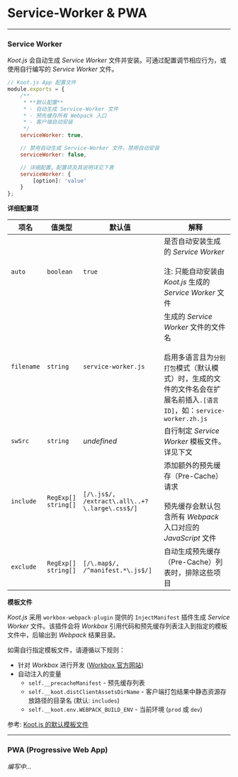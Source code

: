 # Service-Worker & PWA

---

### Service Worker

_Koot.js_ 会自动生成 _Service Worker_ 文件并安装。可通过配置调节相应行为，或使用自行编写的 _Service Worker_ 文件。

```javascript
// Koot.js App 配置文件
module.exports = {
    /**
     * **默认配置**
     * - 自动生成 Service-Worker 文件
     * - 预先缓存所有 Webpack 入口
     * - 客户端自动安装
     */
    serviceWorker: true,

    // 禁用自动生成 Service-Worker 文件，禁用自动安装
    serviceWorker: false,

    // 详细配置。配置项及其说明详见下表
    serviceWorker: {
        [option]: 'value'
    }
};
```

**详细配置项**

| 项名       | 值类型                   | 默认值                                        | 解释                                                                                                                                                               |
| ---------- | ------------------------ | --------------------------------------------- | ------------------------------------------------------------------------------------------------------------------------------------------------------------------ |
| `auto`     | `boolean`                | `true`                                        | 是否自动安装生成的 _Service Worker_<br><br>注: 只能自动安装由 _Koot.js_ 生成的 _Service Worker_ 文件                                                               |
| `filename` | `string`                 | `service-worker.js`                           | 生成的 _Service Worker_ 文件的文件名<br><br>启用多语言且为`分别打包`模式（默认模式）时，生成的文件的文件名会在扩展名前插入`.[语言 ID]`，如：`service-worker.zh.js` |
| `swSrc`    | `string`                 | _undefined_                                   | 自行制定 _Service Worker_ 模板文件。详见下文                                                                                                                       |
| `include`  | `RegExp[]`<br>`string[]` | `[/\.js$/, /extract\.all\..+?\.large\.css$/]` | 添加额外的预先缓存（Pre-Cache）请求<br><br>预先缓存会默认包含所有 _Webpack_ 入口对应的 _JavaScript_ 文件                                                           |
| `exclude`  | `RegExp[]`<br>`string[]` | `[/\.map$/, /^manifest.*\.js$/]`              | 自动生成预先缓存（Pre-Cache）列表时，排除这些项目                                                                                                                  |

**模板文件**

_Koot.js_ 采用 `workbox-webpack-plugin` 提供的 `InjectManifest` 插件生成 _Service Worker_ 文件。该插件会将 _Workbox_ 引用代码和预先缓存列表注入到指定的模板文件中，后输出到 _Webpack_ 结果目录。

如需自行指定模板文件，请遵循以下规则：

-   针对 _Workbox_ 进行开发 ([Workbox 官方网站](https://developers.google.com/web/tools/workbox))
-   自动注入的变量
    -   `self.__precacheManifest` - 预先缓存列表
    -   `self.__koot.distClientAssetsDirName` - 客户端打包结果中静态资源存放路径的目录名 (默认: `includes`)
    -   `self.__koot.env.WEBPACK_BUILD_ENV` - 当前环境 (`prod` 或 `dev`)

参考: [Koot.js 的默认模板文件](https://github.com/cmux/koot/blob/master/packages/koot-webpack/libs/new-plugin-workbox.js)

---

### PWA (Progressive Web App)

_编写中..._
